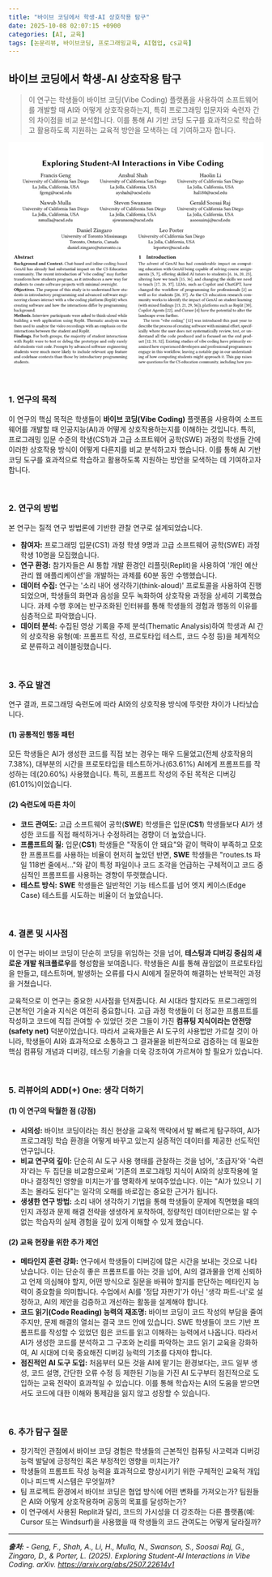 ```yaml
---
title: "바이브 코딩에서 학생-AI 상호작용 탐구"
date: 2025-10-08 02:07:15 +0900
categories: [AI, 교육]
tags: [논문리뷰, 바이브코딩, 프로그래밍교육, AI협업, cs교육]
---
```


## 바이브 코딩에서 학생-AI 상호작용 탐구

> 이 연구는 학생들이 바이브 코딩(Vibe Coding) 플랫폼을 사용하여 소프트웨어를 개발할 때 AI와 어떻게 상호작용하는지, 특히 프로그래밍 입문자와 숙련자 간의 차이점을 비교 분석합니다. 이를 통해 AI 기반 코딩 도구를 효과적으로 학습하고 활용하도록 지원하는 교육적 방안을 모색하는 데 기여하고자 합니다.

![이미지](/assets/vibe-coding-interaction.png)

<br>

### 1. 연구의 목적 

이 연구의 핵심 목적은 학생들이 **바이브 코딩(Vibe Coding)** 플랫폼을 사용하여 소프트웨어를 개발할 때 인공지능(AI)과 어떻게 상호작용하는지를 이해하는 것입니다. 특히, 프로그래밍 입문 수준의 학생(CS1)과 고급 소프트웨어 공학(SWE) 과정의 학생들 간에 이러한 상호작용 방식이 어떻게 다른지를 비교 분석하고자 했습니다. 이를 통해 AI 기반 코딩 도구를 효과적으로 학습하고 활용하도록 지원하는 방안을 모색하는 데 기여하고자 합니다.

<br>

### 2. 연구의 방법

본 연구는 질적 연구 방법론에 기반한 관찰 연구로 설계되었습니다.
* **참여자:** 프로그래밍 입문(CS1) 과정 학생 9명과 고급 소프트웨어 공학(SWE) 과정 학생 10명을 모집했습니다.
* **연구 환경:** 참가자들은 AI 통합 개발 환경인 리플릿(Replit)을 사용하여 '개인 예산 관리 웹 애플리케이션'을 개발하는 과제를 60분 동안 수행했습니다.
* **데이터 수집:** 연구는 '소리 내어 생각하기(think-aloud)' 프로토콜을 사용하여 진행되었으며, 학생들의 화면과 음성을 모두 녹화하여 상호작용 과정을 상세히 기록했습니다. 과제 수행 후에는 반구조화된 인터뷰를 통해 학생들의 경험과 행동의 이유를 심층적으로 파악했습니다.
* **데이터 분석:** 수집된 영상 기록을 주제 분석(Thematic Analysis)하여 학생과 AI 간의 상호작용 유형(예: 프롬프트 작성, 프로토타입 테스트, 코드 수정 등)을 체계적으로 분류하고 레이블링했습니다.

<br>

### 3. 주요 발견

연구 결과, 프로그래밍 숙련도에 따라 AI와의 상호작용 방식에 뚜렷한 차이가 나타났습니다.

#### (1) 공통적인 행동 패턴
모든 학생들은 AI가 생성한 코드를 직접 보는 경우는 매우 드물었고(전체 상호작용의 7.38%), 대부분의 시간을 프로토타입을 테스트하거나(63.61%) AI에게 프롬프트를 작성하는 데(20.60%) 사용했습니다. 특히, 프롬프트 작성의 주된 목적은 디버깅(61.01%)이었습니다.

#### (2) 숙련도에 따른 차이
* **코드 관여도:** 고급 소프트웨어 공학(**SWE**) 학생들은 입문(**CS1**) 학생들보다 AI가 생성한 코드를 직접 해석하거나 수정하려는 경향이 더 높았습니다.
* **프롬프트의 질:** 입문(**CS1**) 학생들은 "작동이 안 돼요"와 같이 맥락이 부족하고 모호한 프롬프트를 사용하는 비율이 현저히 높았던 반면, **SWE** 학생들은 "routes.ts 파일 118번 줄에서..."와 같이 특정 파일이나 코드 조각을 언급하는 구체적이고 코드 중심적인 프롬프트를 사용하는 경향이 뚜렷했습니다.
* **테스트 방식:** **SWE** 학생들은 일반적인 기능 테스트를 넘어 엣지 케이스(Edge Case) 테스트를 시도하는 비율이 더 높았습니다.

<br>

### 4. 결론 및 시사점

이 연구는 바이브 코딩이 단순히 코딩을 위임하는 것을 넘어, **테스팅과 디버깅 중심의 새로운 개발 워크플로우**를 형성함을 보여줍니다. 학생들은 AI를 통해 끊임없이 프로토타입을 만들고, 테스트하며, 발생하는 오류를 다시 AI에게 질문하여 해결하는 반복적인 과정을 거쳤습니다.

교육적으로 이 연구는 중요한 시사점을 던져줍니다. AI 시대라 할지라도 프로그래밍의 근본적인 기술과 지식은 여전히 중요합니다. 고급 과정 학생들이 더 정교한 프롬프트를 작성하고 코드에 직접 관여할 수 있었던 것은 그들이 가진 **컴퓨팅 지식이라는 안전망(safety net)** 덕분이었습니다. 따라서 교육자들은 AI 도구의 사용법만 가르칠 것이 아니라, 학생들이 AI와 효과적으로 소통하고 그 결과물을 비판적으로 검증하는 데 필요한 핵심 컴퓨팅 개념과 디버깅, 테스팅 기술을 더욱 강조하여 가르쳐야 할 필요가 있습니다.

<br>

### 5. 리뷰어의 ADD(+) One: 생각 더하기

#### (1) 이 연구의 탁월한 점 (강점)
* **시의성:** 바이브 코딩이라는 최신 현상을 교육적 맥락에서 발 빠르게 탐구하여, AI가 프로그래밍 학습 환경을 어떻게 바꾸고 있는지 실증적인 데이터를 제공한 선도적인 연구입니다.
* **비교 연구의 깊이:** 단순히 AI 도구 사용 행태를 관찰하는 것을 넘어, '초급자'와 '숙련자'라는 두 집단을 비교함으로써 '기존의 프로그래밍 지식이 AI와의 상호작용에 얼마나 결정적인 영향을 미치는가'를 명확하게 보여주었습니다. 이는 "AI가 있으니 기초는 몰라도 된다"는 일각의 오해를 바로잡는 중요한 근거가 됩니다.
* **생생한 연구 방법:** 소리 내어 생각하기 기법을 통해 학생들이 문제에 직면했을 때의 인지 과정과 문제 해결 전략을 생생하게 포착하여, 정량적인 데이터만으로는 알 수 없는 학습자의 실제 경험을 깊이 있게 이해할 수 있게 했습니다.

#### (2) 교육 현장을 위한 추가 제언
* **메타인지 훈련 강화:** 연구에서 학생들이 디버깅에 많은 시간을 보내는 것으로 나타났습니다. 이는 단순히 좋은 프롬프트를 아는 것을 넘어, AI의 결과물을 언제 신뢰하고 언제 의심해야 할지, 어떤 방식으로 질문을 바꿔야 할지를 판단하는 메타인지 능력이 중요함을 의미합니다. 수업에서 AI를 '정답 자판기'가 아닌 '생각 파트-너'로 설정하고, AI의 제안을 검증하고 개선하는 활동을 설계해야 합니다.
* **코드 읽기(Code Reading) 능력의 재조명:** 바이브 코딩이 코드 작성의 부담을 줄여주지만, 문제 해결의 열쇠는 결국 코드 안에 있습니다. SWE 학생들이 코드 기반 프롬프트를 작성할 수 있었던 힘은 코드를 읽고 이해하는 능력에서 나옵니다. 따라서 AI가 생성한 코드를 분석하고 그 구조와 논리를 파악하는 코드 읽기 교육을 강화하여, AI 시대에 더욱 중요해진 디버깅 능력의 기초를 다져야 합니다.
* **점진적인 AI 도구 도입:** 처음부터 모든 것을 AI에 맡기는 환경보다는, 코드 일부 생성, 코드 설명, 간단한 오류 수정 등 제한된 기능을 가진 AI 도구부터 점진적으로 도입하는 교육 전략이 효과적일 수 있습니다. 이를 통해 학습자는 AI의 도움을 받으면서도 코드에 대한 이해와 통제감을 잃지 않고 성장할 수 있습니다.

<br>

### 6. 추가 탐구 질문

* 장기적인 관점에서 바이브 코딩 경험은 학생들의 근본적인 컴퓨팅 사고력과 디버깅 능력 발달에 긍정적인 혹은 부정적인 영향을 미치는가?
* 학생들의 프롬프트 작성 능력을 효과적으로 향상시키기 위한 구체적인 교육적 개입이나 피드백 시스템은 무엇일까?
* 팀 프로젝트 환경에서 바이브 코딩은 협업 방식에 어떤 변화를 가져오는가? 팀원들은 AI와 어떻게 상호작용하며 공동의 목표를 달성하는가?
* 이 연구에서 사용된 Replit과 달리, 코드의 가시성을 더 강조하는 다른 플랫폼(예: Cursor 또는 Windsurf)을 사용했을 때 학생들의 코드 관여도는 어떻게 달라질까?

---

_**출처:**_
_- Geng, F., Shah, A., Li, H., Mulla, N., Swanson, S., Soosai Raj, G., Zingaro, D., & Porter, L. (2025). Exploring Student-Al Interactions in Vibe Coding. arXiv. https://arxiv.org/abs/2507.22614v1_
